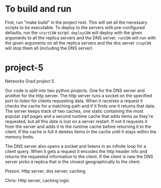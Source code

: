# To build and run
First, run "make build" in the project root. This will set all the necessary scripts to be executable.
To deploy to the servers with pre-configured defaults, run the `startCDN` script.
`deployCDN` will deploy with the given arguments to all the replica servers and the DNS server.
`runCDN` will run with the given arguments on all the replica servers and the dns server
`stopCDN` will stop them all (including the DNS server)
# project-5
Networks Grad project 5

Our code is split into two python projects. One for the DNS server and another for the http server.
The http server runs a socket on the specified port to listen for clients requesting data. When 
it receives a request it checks the cache for a matching path and if it finds one it returns that data.
The server keeps track of two caches, one static containing the most popular zipf pages and a second 
runtime cache that adds items as they're requested, but all this data is lost on a server restart.
If not it requests it from the server and adds it to the runtime cache before returning it to the client. 
If the cache is full it deletes items in the cache until it stays within the memory limits.

The DNS server also opens a socket and listens in an infinite loop for a client query. When it gets a 
request it encodes the http header info and returns the requested information to the client. If the 
client is new the DNS server picks a replica that is the closest geographically to the client.

Preson: Http server, dns server, caching

Chris: Http server, caching logic